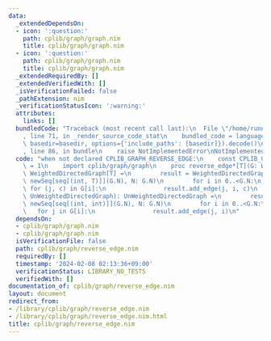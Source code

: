 ```yaml
---
data:
  _extendedDependsOn:
  - icon: ':question:'
    path: cplib/graph/graph.nim
    title: cplib/graph/graph.nim
  - icon: ':question:'
    path: cplib/graph/graph.nim
    title: cplib/graph/graph.nim
  _extendedRequiredBy: []
  _extendedVerifiedWith: []
  _isVerificationFailed: false
  _pathExtension: nim
  _verificationStatusIcon: ':warning:'
  attributes:
    links: []
  bundledCode: "Traceback (most recent call last):\n  File \"/home/runner/.local/lib/python3.10/site-packages/onlinejudge_verify/documentation/build.py\"\
    , line 71, in _render_source_code_stat\n    bundled_code = language.bundle(stat.path,\
    \ basedir=basedir, options={'include_paths': [basedir]}).decode()\n  File \"/home/runner/.local/lib/python3.10/site-packages/onlinejudge_verify/languages/nim.py\"\
    , line 86, in bundle\n    raise NotImplementedError\nNotImplementedError\n"
  code: "when not declared CPLIB_GRAPH_REVERSE_EDGE:\n    const CPLIB_GRAPH_REVERSE_EDGE*\
    \ = 1\n    import cplib/graph/graph\n    proc reverse_edge*[T](G: WeightedDirectedGraph[T]):\
    \ WeightedDirectedGraph[T] =\n        result = WeightedDirectedGraph[T](edges:\
    \ newSeq[seq[(int, T)]](G.N), N: G.N)\n        for i in 0..<G.N:\n           \
    \ for (j, c) in G[i]:\n                result.add_edge(j, i, c)\n    proc reverse_edge*(G:\
    \ UnWeightedDirectedGraph): UnWeightedDirectedGraph =\n        result = UnWeightedDirectedGraph(edges:\
    \ newSeq[seq[(int, int)]](G.N), N: G.N)\n        for i in 0..<G.N:\n         \
    \   for j in G[i]:\n                result.add_edge(j, i)\n"
  dependsOn:
  - cplib/graph/graph.nim
  - cplib/graph/graph.nim
  isVerificationFile: false
  path: cplib/graph/reverse_edge.nim
  requiredBy: []
  timestamp: '2024-02-08 02:13:36+09:00'
  verificationStatus: LIBRARY_NO_TESTS
  verifiedWith: []
documentation_of: cplib/graph/reverse_edge.nim
layout: document
redirect_from:
- /library/cplib/graph/reverse_edge.nim
- /library/cplib/graph/reverse_edge.nim.html
title: cplib/graph/reverse_edge.nim
---
```

